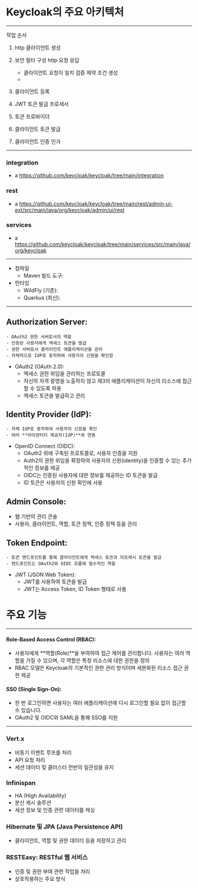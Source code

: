 
# Keycloak의 주요 아키텍처   

---
작업 순서

1. http 클라이언트 생성 

2. 보안 필터 구성 http 요청 응답
   - 클라이언트 요청이 일치 검증 제약 조건 생성
   - 
3. 클라이언트 등록

4. JWT 토큰 발급 프로세서 
5. 토큰 프로바이더

6. 클라이언트 토큰 발급
7. 클라이언트 인증 인가

---


### integration
- a
https://github.com/keycloak/keycloak/tree/main/integration


### rest
- a
https://github.com/keycloak/keycloak/tree/main/rest/admin-ui-ext/src/main/java/org/keycloak/admin/ui/rest


### services 
- a
https://github.com/keycloak/keycloak/tree/main/services/src/main/java/org/keycloak




--- 
- 컴파일
    - Maven 빌드 도구:
- 런타임
    - WildFly (기존):
    - Quarkus (최신):
---
## Authorization Server:
    - OAuth2 권한 서버로서의 역할
    - 인증된 사용자에게 액세스 토큰을 발급
    - 권한 서버로서 클라이언트 애플리케이션을 관리
    - 자체적으로 IdP로 동작하여 사용자의 신원을 확인함

- OAuth2 (OAuth 2.0):
    - 액세스 권한 위임을 관리하는 프로토콜
    - 자신의 자격 증명을 노출하지 않고 제3의 애플리케이션이 자신의 리소스에 접근할 수 있도록 허용
    - 액세스 토큰을 발급하고 관리
 



## Identity Provider (IdP):
    - 자체 IdP로 동작하여 사용자의 신원을 확인
    - 여러 **아이덴티티 제공자(IdP)**와 연동
- OpenID Connect (OIDC):
    - OAuth2 위에 구축된 프로토콜로, 사용자 인증을 지원
    - Auth2의 권한 위임을 확장하여 사용자의 신원(identity)을 인증할 수 있는 추가적인 정보를 제공
    - OIDC는 인증된 사용자에 대한 정보를 제공하는 ID 토큰을 발급
    - ID 토큰은 사용자의 신원 확인에 사용
## Admin Console:
  - 웹 기반의 관리 콘솔
  - 사용자, 클라이언트, 역할, 토큰 정책, 인증 정책 등을 관리

## Token Endpoint:
    - 토큰 엔드포인트를 통해 클라이언트에게 액세스 토큰과 리프레시 토큰을 발급
    - 엔드포인트는 OAuth2와 OIDC 흐름에 필수적인 역할

- JWT (JSON Web Token):
    - JWT를 사용하여 토큰을 발급
    - JWT는 Access Token, ID Token 형태로 사용
  



# 주요 기능

---
#### Role-Based Access Control (RBAC):
  - 사용자에게 **역할(Role)**을 부여하여 접근 제어를 관리합니다. 사용자는 여러 역할을 가질 수 있으며, 각 역할은 특정 리소스에 대한 권한을 정의
  - RBAC 모델은 Keycloak의 기본적인 권한 관리 방식이며 세분화된 리소스 접근 권한 제공

#### SSO (Single Sign-On):
  - 한 번 로그인하면 사용자는 여러 애플리케이션에 다시 로그인할 필요 없이 접근할 수 있습니다.
  - OAuth2 및 OIDC와 SAML을 통해 SSO를 지원
---

### Vert.x
- 비동기 이벤트 루프를 처리
- API 요청 처리
- 세션 데이터 및 클러스터 전반의 일관성을 유지

### Infinispan
- HA (High Availability)
- 분산 캐시 솔루션
- 세션 정보 및 인증 관련 데이터를 캐싱

### Hibernate 및 JPA (Java Persistence API)
- 클라이언트, 역할 및 권한 데이터 등을 저장하고 관리

### RESTEasy: RESTful 웹 서비스
- 인증 및 권한 부여 관련 작업을 처리
- 상호작용하는 주요 방식
